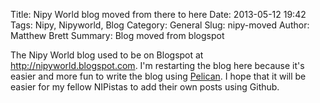 Title: Nipy World blog moved from there to here
Date: 2013-05-12 19:42
Tags: Nipy, Nipyworld, Blog
Category: General
Slug: nipy-moved
Author: Matthew Brett
Summary: Blog moved from blogspot

The Nipy World blog used to be on Blogspot at <http://nipyworld.blogspot.com>.
I'm restarting the blog here because it's easier and more fun to write the blog
using [Pelican](http://getpelican.com).  I hope that it will be easier for
my fellow NIPistas to add their own posts using Github.

<!-- vim:ft=markdown
-->

